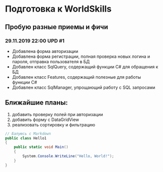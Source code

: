 # Подготовка к WorldSkills
## Пробую разные приемы и фичи
### 29.11.2019 22:00 UPD #1
* Добавлена форма авторизации
* Добавлена форма регистрации, полная проверка новых логина и пароля, отправка пользователя в БД
* Добавлен класс SqlQuery, содержащий функции C# для обращения к БД
* Добавлен класс Features, содержащий полезные для работы функции C#
* Добавлен класс SqlManager, упрощающий работу с SQL запросами
## Ближайшие планы:
1. добавить проверку полей при авторизации
1. добавить форму с DataGridView 
1. реализовать сортировку и фильтрацию  

```csharp
// Балуюсь с Markdown
public class Hello1
{
    public static void Main()
    {
        System.Console.WriteLine("Hello, World!");
    }
}
```
